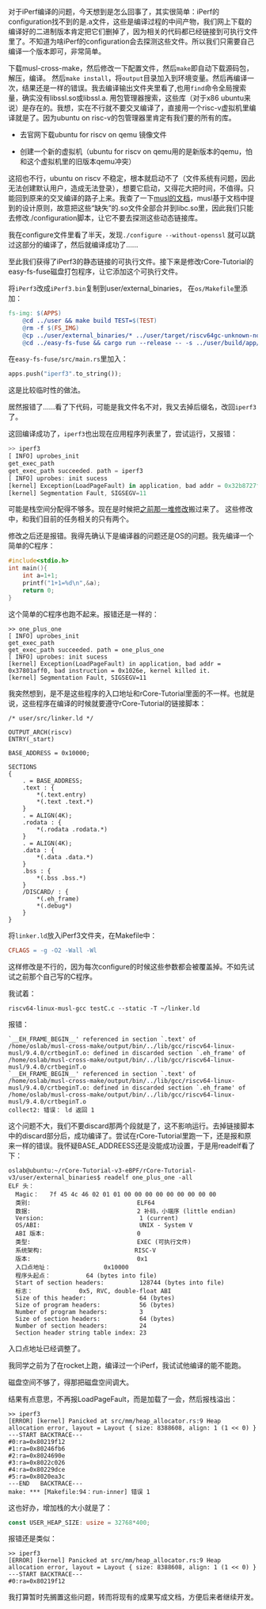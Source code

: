 对于iPerf编译的问题，今天想到是怎么回事了，其实很简单：iPerf的configuration找不到的是.a文件，这些是编译过程的中间产物，我们网上下载的编译好的二进制版本肯定把它们删掉了，因为相关的代码都已经链接到可执行文件里了。不知道为啥iPerf的configuration会去探测这些文件。所以我们只需要自己编译一个版本即可，非常简单。

下载musl-cross-make，然后修改一下配置文件，然后`make`即自动下载源码包，解压，编译。
然后`make install`，将`output`目录加入到环境变量。然后再编译一次，结果还是一样的错误。我去编译输出文件夹里看了,也用`find`命令全局搜索量，确实没有libssl.so或libssl.a.
用包管理器搜索，这些库（对于x86 ubuntu来说）是存在的。我想，实在不行就不要交叉编译了，直接用一个risc-v虚拟机里编译就是了。因为ubuntu on risc-v的包管理器里肯定有我们要的所有的库。

- 去官网下载ubuntu for riscv on qemu 镜像文件

- 创建一个新的虚拟机（ubuntu for riscv on qemu用的是新版本的qemu，怕和这个虚拟机里的旧版本qemu冲突）

这招也不行，ubuntu on riscv 不稳定，根本就启动不了（文件系统有问题，因此无法创建默认用户，造成无法登录），想要它启动，又得花大把时间，不值得。只能回到原来的交叉编译的路子上来。我查了一下[musl的文档](https://wiki.musl-libc.org/design-concepts.html)，musl基于文档中提到的设计原则，故意把这些“缺失”的.so文件全部合并到libc.so里，因此我们只能去修改./configuration脚本，让它不要去探测这些动态链接库。

我在configure文件里看了半天，发现`./configure --without-openssl` 就可以跳过这部分的编译了，然后就编译成功了......

至此我们获得了iPerf3的静态链接的可执行文件。接下来是修改rCore-Tutorial的easy-fs-fuse磁盘打包程序，让它添加这个可执行文件。

将`iPerf3`改成`iPerf3.bin`复制到user/external_binaries，
在`os/Makefile`里添加：
```makefile
fs-img: $(APPS)
	@cd ../user && make build TEST=$(TEST)
	@rm -f $(FS_IMG)
	@cp ../user/external_binaries/* ../user/target/riscv64gc-unknown-none-elf/release/
	@cd ../easy-fs-fuse && cargo run --release -- -s ../user/build/app/ -t ../user/target/riscv64gc-unknown-none-elf/release/

```
在`easy-fs-fuse/src/main.rs`里加入：
```rust
apps.push("iperf3".to_string());
```
这是比较临时性的做法。

居然报错了......看了下代码，可能是我文件名不对，我又去掉后缀名，改回`iperf3`了。

这回编译成功了，`iperf3`也出现在应用程序列表里了，尝试运行，又报错：
```rust
>> iperf3
[ INFO] uprobes_init
get_exec_path
get_exec_path succeeded. path = iperf3
[ INFO] uprobes: init sucess
[kernel] Exception(LoadPageFault) in application, bad addr = 0x32b8727f8, bad instruction = 0x1d876, kernel killed it.
[kernel] Segmentation Fault, SIGSEGV=11
```
可能是栈空间分配得不够多。现在是时候把[之前那一堆修改](https://github.com/chenzhiy2001/rCore-Tutorial-v3/commit/c64ae25ecee708c0257c9acb9da92309d32e1059)搬过来了。
这些修改中，和我们目前的任务相关的只有两个。

修改之后还是报错。我得先确认下是编译器的问题还是OS的问题。我先编译一个简单的C程序：
```c  
#include<stdio.h>
int main(){
	int a=1+1;
	printf("1+1=%d\n",&a);
	return 0;
}
```
这个简单的C程序也跑不起来。报错还是一样的：
```
>> one_plus_one
[ INFO] uprobes_init
get_exec_path
get_exec_path succeeded. path = one_plus_one
[ INFO] uprobes: init sucess
[kernel] Exception(LoadPageFault) in application, bad addr = 0x37801aff0, bad instruction = 0x1026e, kernel killed it.
[kernel] Segmentation Fault, SIGSEGV=11
```
我突然想到，是不是这些程序的入口地址和rCore-Tutorial里面的不一样。也就是说，这些程序在编译的时候就要遵守rCore-Tutorial的链接脚本：

```ld
/* user/src/linker.ld */

OUTPUT_ARCH(riscv)
ENTRY(_start)

BASE_ADDRESS = 0x10000;

SECTIONS
{
    . = BASE_ADDRESS;
    .text : {
        *(.text.entry)
        *(.text .text.*)
    }
    . = ALIGN(4K);
    .rodata : {
        *(.rodata .rodata.*)
    }
    . = ALIGN(4K);
    .data : {
        *(.data .data.*)
    }
    .bss : {
        *(.bss .bss.*)
    }
    /DISCARD/ : {
        *(.eh_frame)
        *(.debug*)
    }
}
```
将`linker.ld`放入iPerf3文件夹，在Makefile中：
```Makefile
CFLAGS = -g -O2 -Wall -Wl
```

这样修改是不行的，因为每次configure的时候这些参数都会被覆盖掉。不如先试试之前那个自己写的C程序。

我试着：
```shell
riscv64-linux-musl-gcc testC.c --static -T ~/linker.ld
```
报错：
```
`__EH_FRAME_BEGIN__' referenced in section `.text' of /home/oslab/musl-cross-make/output/bin/../lib/gcc/riscv64-linux-musl/9.4.0/crtbeginT.o: defined in discarded section `.eh_frame' of /home/oslab/musl-cross-make/output/bin/../lib/gcc/riscv64-linux-musl/9.4.0/crtbeginT.o
`__EH_FRAME_BEGIN__' referenced in section `.text' of /home/oslab/musl-cross-make/output/bin/../lib/gcc/riscv64-linux-musl/9.4.0/crtbeginT.o: defined in discarded section `.eh_frame' of /home/oslab/musl-cross-make/output/bin/../lib/gcc/riscv64-linux-musl/9.4.0/crtbeginT.o
collect2: 错误： ld 返回 1

```
这个问题不大，我们不要discard那两个段就是了，这不影响运行。去掉链接脚本中的discard部分后，成功编译了。尝试在rCore-Tutorial里跑一下，还是报和原来一样的错误。我怀疑BASE_ADDREESS还是没能成功设置，于是用readelf看了下：

```shell
oslab@ubuntu:~/rCore-Tutorial-v3-eBPF/rCore-Tutorial-v3/user/external_binaries$ readelf one_plus_one -all
ELF 头：
  Magic：   7f 45 4c 46 02 01 01 00 00 00 00 00 00 00 00 00 
  类别:                              ELF64
  数据:                              2 补码，小端序 (little endian)
  Version:                           1 (current)
  OS/ABI:                            UNIX - System V
  ABI 版本:                          0
  类型:                              EXEC (可执行文件)
  系统架构:                          RISC-V
  版本:                              0x1
  入口点地址：               0x10000
  程序头起点：          64 (bytes into file)
  Start of section headers:          128744 (bytes into file)
  标志：             0x5, RVC, double-float ABI
  Size of this header:               64 (bytes)
  Size of program headers:           56 (bytes)
  Number of program headers:         3
  Size of section headers:           64 (bytes)
  Number of section headers:         24
  Section header string table index: 23
```
入口点地址已经调整了。

我同学之前为了在rocket上跑，编译过一个iPerf，我试试他编译的能不能跑。

磁盘空间不够了，得那把磁盘空间调大。

结果有点意思，不再报LoadPageFault，而是加载了一会，然后报栈溢出：
```shell
>> iperf3
[ERROR] [kernel] Panicked at src/mm/heap_allocator.rs:9 Heap allocation error, layout = Layout { size: 8388608, align: 1 (1 << 0) }
---START BACKTRACE---
#0:ra=0x80219f12
#1:ra=0x80246fb6
#2:ra=0x8024690e
#3:ra=0x8022c026
#4:ra=0x80229dce
#5:ra=0x8020ea3c
---END   BACKTRACE---
make: *** [Makefile:94：run-inner] 错误 1
```
这也好办，增加栈的大小就是了：
```rust
const USER_HEAP_SIZE: usize = 32768*400;
```
报错还是类似：
```shell
>> iperf3
[ERROR] [kernel] Panicked at src/mm/heap_allocator.rs:9 Heap allocation error, layout = Layout { size: 8388608, align: 1 (1 << 0) }
---START BACKTRACE---
#0:ra=0x80219f12
```

我打算暂时先搁置这些问题，转而将现有的成果写成文档，方便后来者继续开发。